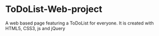 # ToDoList-Web-project
A web based page featuring a ToDoList for everyone. It is created with HTML5, CSS3, js and jQuery
